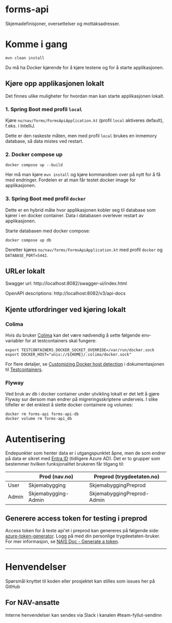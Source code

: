 forms-api
================

Skjemadefinisjoner, oversettelser og mottaksadresser.

# Komme i gang

`mvn clean install`

Du må ha Docker kjørende for å kjøre testene og for å starte applikasjonen.

## Kjøre opp applikasjonen lokalt

Det finnes ulike muligheter for hvordan man kan starte applikasjonen lokalt.

### 1. Spring Boot med profil `local`

Kjøre `no/nav/forms/FormsApiApplication.kt` (profil `local` aktiveres default), f.eks. i IntelliJ.

Dette er den raskeste måten, men med profil `local` brukes en inmemory database, så data mistes ved restart.

### 2. Docker compose up

`docker compose up --build`

Her må man kjøre `mvn install` og kjøre kommandoen over på nytt for å få med endringer. Fordelen er at man får
testet docker image for applikasjonen.

### 3. Spring Boot med profil `docker`

Dette er en hybrid måte hvor applikasjonen kobler seg til database som kjører i en docker container. Data i databasen
overlever restart av applikasjonen.

Starte databasen med docker compose:

`docker compose up db`

Deretter kjøres `no/nav/forms/FormsApiApplication.kt` med profil `docker` og `DATABASE_PORT=5442`.

## URLer lokalt

Swagger url: http://localhost:8082/swagger-ui/index.html

OpenAPI descriptions: http://localhost:8082/v3/api-docs

## Kjente utfordringer ved kjøring lokalt

### Colima

Hvis du bruker [Colima](https://github.com/abiosoft/colima) kan det være nødvendig å sette følgende env-variabler for at
testcontainers skal fungere:

    export TESTCONTAINERS_DOCKER_SOCKET_OVERRIDE=/var/run/docker.sock
    export DOCKER_HOST="unix://${HOME}/.colima/docker.sock"

For flere detaljer, se
[Customizing Docker host detection](https://java.testcontainers.org/features/configuration/#customizing-docker-host-detection)
i dokumentasjonen til [Testcontainers](https://java.testcontainers.org/).

### Flyway

Ved bruk av db i docker container under utvikling lokalt er det lett å gjøre Flyway sur dersom man endrer på
migreringsskriptene underveis. I slike tilfeller er det enklest å slette docker containere og volumes:

    docker rm forms-api forms-api-db
    docker volume rm forms-api_db

# Autentisering

Endepunkter som henter data er i utgangspunktet åpne, men de som endrer på data er sikret
med [Entra ID](https://doc.nais.io/auth/entra-id/) (tidligere Azure AD). Det er to grupper som bestemmer hvilken
funksjonalitet brukeren får tilgang til:

|       | Prod (nav.no)       | Preprod (trygdeetaten.no)  |
|-------|---------------------|----------------------------|
| User  | Skjemabygging       | SkjemabyggingPreprod       |
| Admin | Skjemabygging-Admin | SkjemabyggingPreprod-Admin |

## Generere access token for testing i preprod

Access token for å teste api'et i preprod kan genereres på følgende
side: [azure-token-generator](https://azure-token-generator.intern.dev.nav.no/api/obo?aud=dev-gcp.fyllut-sendinn.forms-api).
Logg på med din personlige trygdeetaten-bruker. For mer informasjon,
se [NAIS Doc - Generate a token](https://doc.nais.io/auth/entra-id/how-to/generate/).

---

# Henvendelser

Spørsmål knyttet til koden eller prosjektet kan stilles som issues her på GitHub

## For NAV-ansatte

Interne henvendelser kan sendes via Slack i kanalen #team-fyllut-sendinn

